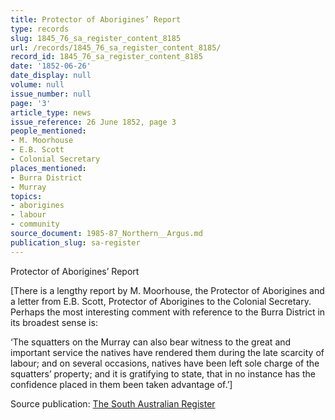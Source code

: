 ```yaml
---
title: Protector of Aborigines’ Report
type: records
slug: 1845_76_sa_register_content_8185
url: /records/1845_76_sa_register_content_8185/
record_id: 1845_76_sa_register_content_8185
date: '1852-06-26'
date_display: null
volume: null
issue_number: null
page: '3'
article_type: news
issue_reference: 26 June 1852, page 3
people_mentioned:
- M. Moorhouse
- E.B. Scott
- Colonial Secretary
places_mentioned:
- Burra District
- Murray
topics:
- aborigines
- labour
- community
source_document: 1985-87_Northern__Argus.md
publication_slug: sa-register
---
```


Protector of Aborigines’ Report

[There is a lengthy report by M. Moorhouse, the Protector of Aborigines and a letter from E.B. Scott, Protector of Aborigines to the Colonial Secretary.  Perhaps the most interesting comment with reference to the Burra District in its broadest sense is:

‘The squatters on the Murray can also bear witness to the great and important service the natives have rendered them during the late scarcity of labour; and on several occasions, natives have been left sole charge of the squatters’ property; and it is gratifying to state, that in no instance has the confidence placed in them been taken advantage of.’]

Source publication: [The South Australian Register](/publications/sa-register/)

